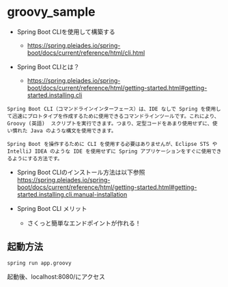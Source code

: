 # groovy_sample
- Spring Boot CLIを使用して構築する
  - https://spring.pleiades.io/spring-boot/docs/current/reference/html/cli.html

- Spring Boot CLIとは？
  - https://spring.pleiades.io/spring-boot/docs/current/reference/html/getting-started.html#getting-started.installing.cli
```
Spring Boot CLI（コマンドラインインターフェース）は、IDE なしで Spring を使用して迅速にプロトタイプを作成するために使用できるコマンドラインツールです。これにより、Groovy (英語)  スクリプトを実行できます。つまり、定型コードをあまり使用せずに、使い慣れた Java のような構文を使用できます。

Spring Boot を操作するために CLI を使用する必要はありませんが、Eclipse STS や IntelliJ IDEA のような IDE を使用せずに Spring アプリケーションをすぐに使用できるようにする方法です。
```

- Spring Boot CLIのインストール方法は以下参照
https://spring.pleiades.io/spring-boot/docs/current/reference/html/getting-started.html#getting-started.installing.cli.manual-installation


- Spring Boot CLI メリット
  - さくっと簡単なエンドポイントが作れる！

## 起動方法

```shell
spring run app.groovy
```

起動後、localhost:8080/にアクセス
